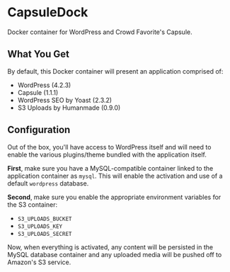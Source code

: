 CapsuleDock
===========

Docker container for WordPress and Crowd Favorite's Capsule.

What You Get
------------

By default, this Docker container will present an application comprised of:

- WordPress (4.2.3)
- Capsule (1.1.1)
- WordPress SEO by Yoast (2.3.2)
- S3 Uploads by Humanmade (0.9.0)

Configuration
-------------

Out of the box, you'll have access to WordPress itself and will need to enable the various plugins/theme bundled with the application itself.

**First**, make sure you have a MySQL-compatible container linked to the application container as `mysql`. This will enable the activation and use of a default `wordpress` database.

**Second**, make sure you enable the appropriate environment variables for the S3 container:

- `S3_UPLOADS_BUCKET`
- `S3_UPLOADS_KEY`
- `S3_UPLOADS_SECRET`

Now, when everything is activated, any content will be persisted in the MySQL database container and any uploaded media will be pushed off to Amazon's S3 service.